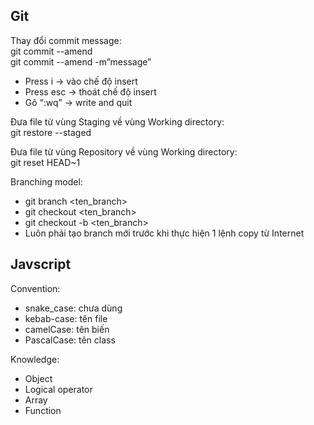 ## Git
Thay đổi commit message: <br>
git commit --amend <br>
git commit --amend -m”message”
- Press i -> vào chế độ insert
- Press esc -> thoát chế độ insert
- Gõ “:wq” -> write and quit

Đưa file từ vùng Staging về vùng Working directory: <br>
git restore --staged <file> <br>

Đưa file từ vùng Repository về vùng Working directory: <br>
git reset HEAD~1

Branching model: <br>
- git branch <ten_branch>
- git checkout <ten_branch>
- git checkout -b <ten_branch>
- Luôn phải tạo branch mới trước khi thực hiện 1 lệnh copy từ Internet

## Javscript
Convention:
- snake_case: chưa dùng
- kebab-case: tên file
- camelCase: tên biến
- PascalCase: tên class

Knowledge:
- Object
- Logical operator
- Array 
- Function
